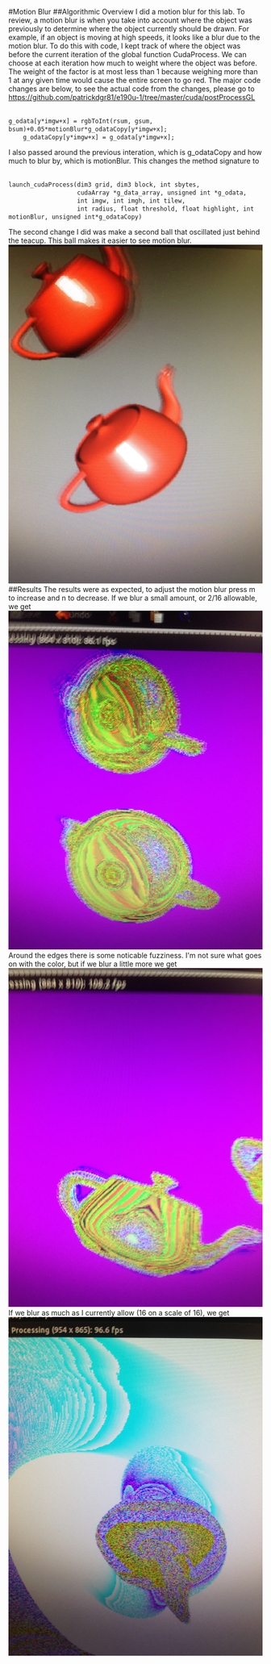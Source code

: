 #Motion Blur
##Algorithmic Overview
I did a motion blur for this lab. To review, a motion blur is when you take into account where the object was
previously to determine where the object currently should be drawn. For example, if an object is moving at 
high speeds, it looks like a blur due to the motion blur. To do this with code, I kept track of where the
object was before the current iteration of the global function CudaProcess. We can choose at each iteration how
much to weight where the object was before. The weight of the factor is at most less than 1 because weighing more 
than 1 at any given time would cause the entire screen to go red. The major code changes are below, to see the 
actual code from the changes, please go to https://github.com/patrickdgr81/e190u-1/tree/master/cuda/postProcessGL

<pre><code>
g_odata[y*imgw+x] = rgbToInt(rsum, gsum, bsum)+0.05*motionBlur*g_odataCopy[y*imgw+x];
    g_odataCopy[y*imgw+x] = g_odata[y*imgw+x];
</code></pre>

I also passed around the previous interation, which is g_odataCopy and how much to blur by, which is motionBlur. 
This changes the method signature to

<pre><code>
launch_cudaProcess(dim3 grid, dim3 block, int sbytes,
                   cudaArray *g_data_array, unsigned int *g_odata,
                   int imgw, int imgh, int tilew,
                   int radius, float threshold, float highlight, int motionBlur, unsigned int*g_odataCopy)
</code></pre>
The second change I did was make a second ball that oscillated just behind the teacup. This ball makes it easier to
see motion blur.
![Normal](NoBlur.JPG)
##Results
The results were as expected, to adjust the motion blur press m to increase and n to decrease. If we blur a small amount, or 2/16 allowable, we get
![Campng](SmallBlur.JPG)
Around the edges there is some noticable fuzziness. I'm not sure what goes on with the color, but if we blur a little more we get
![Camng](SomeBlur.JPG)
If we blur as much as I currently allow (16 on a scale of 16), we get
![Cmpng](ExtremeBlur.JPG)
